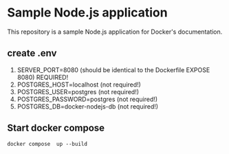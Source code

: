 # Sample Node.js application

This repository is a sample Node.js application for Docker's documentation.

## create .env

1. SERVER_PORT=8080 (should be identical to the Dockerfile EXPOSE 8080) REQUIRED!
2. POSTGRES_HOST=localhost (not required!)
3. POSTGRES_USER=postgres (not required!)
4. POSTGRES_PASSWORD=postgres (not required!)
5. POSTGRES_DB=docker-nodejs-db (not required!)

## Start docker compose

```
docker compose  up --build
```
